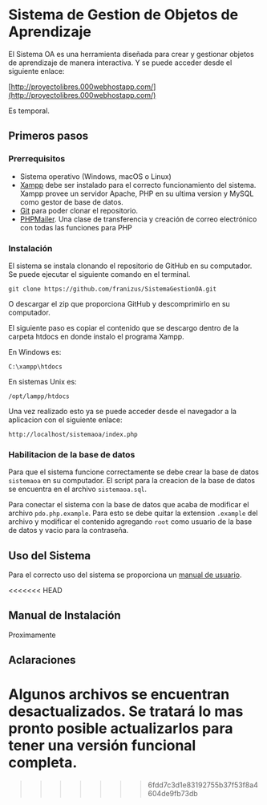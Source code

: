 # Sistema de Gestion de Objetos de Aprendizaje

El Sistema OA es una herramienta diseñada para crear y gestionar objetos de aprendizaje de manera interactiva. Y se puede acceder desde el siguiente enlace:

[http://proyectolibres.000webhostapp.com/](http://proyectolibres.000webhostapp.com/)

Es temporal.

## Primeros pasos

### Prerrequisitos

- Sistema operativo (Windows, macOS o Linux)
- [Xampp](https://www.apachefriends.org/index.html) debe ser instalado para el correcto funcionamiento del sistema. Xampp provee un servidor Apache, PHP en su ultima version y MySQL como gestor de base de datos.
- [Git](https://git-scm.com/) para poder clonar el repositorio.
- [PHPMailer](https://github.com/PHPMailer/PHPMailer). Una clase de transferencia y creación de correo electrónico con todas las funciones para PHP

### Instalación

El sistema se instala clonando el repositorio de GitHub en su computador. Se puede ejecutar el siguiente comando en el terminal.

```
git clone https://github.com/franizus/SistemaGestionOA.git
```

O descargar el zip que proporciona GitHub y descomprimirlo en su computador.

El siguiente paso es copiar el contenido que se descargo dentro de la carpeta htdocs en donde instalo el programa Xampp. 

En Windows es:

```
C:\xampp\htdocs
```

En sistemas Unix es:

```
/opt/lampp/htdocs
```

Una vez realizado esto ya se puede acceder desde el navegador a la aplicacion con el siguiente enlace:

```
http://localhost/sistemaoa/index.php
```

### Habilitacion de la base de datos

Para que el sistema funcione correctamente se debe crear la base de datos `sistemaoa` en su computador. El script para la creacion de la base de datos se encuentra en el archivo `sistemaoa.sql`.

Para conectar el sistema con la base de datos que acaba de modificar el archivo `pdo.php.example`. Para esto se debe quitar la extension `.example` del archivo y modificar el contenido agregando `root` como usuario de la base de datos y vacio para la contraseña.

## Uso del Sistema

Para el correcto uso del sistema se proporciona un [manual de usuario](https://github.com/franizus/SistemaGestionOA/blob/master/Manual-Usuario.pdf).

<<<<<<< HEAD
## Manual de Instalación

Proximamente

## Aclaraciones

Algunos archivos se encuentran desactualizados. Se tratará lo mas pronto posible actualizarlos para tener una versión funcional completa.
=======

>>>>>>> 6fdd7c3d1e83192755b37f53f8a4604de9fb73db

